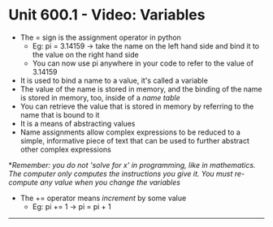 # Unit 600.1 - Video: Variables

- The \= sign is the assignment operator in python
	- Eg: pi = 3.14159 -> take the name on the left hand side and bind it to the value on the right hand side
	- You can now use pi anywhere in your code to refer to the value of 3.14159
- It is used to bind a name to a value, it's called a variable
- The value of the name is stored in memory, and the binding of the name is stored in memory, too, inside of a *name table*
- You can retrieve the value that is stored in memory by referring to the name that is bound to it
- It is a means of abstracting values
- Name assignments allow complex expressions to be reduced to a simple, informative piece of text that can be used to further abstract other complex expressions

\**Remember: you do not 'solve for x' in programming, like in mathematics. The computer only computes the instructions you give it. You must re-compute any value when you change the variables*

- The \+\= operator means *increment* by some value
	- Eg: pi += 1 -> pi = pi + 1

___
